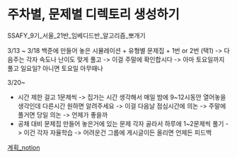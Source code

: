 # 주차별, 문제별 디렉토리 생성하기
SSAFY_9기_서울_21반_임베디드반_알고리즘_뽀개기

3/13 ~ 3/18 
백준에 만들어 놓은 시뮬레이션 + 유형별 문제집 + 1번 or 2번 (택1)
-> 다음주는 각자 속도나 난이도 맞게 풀고 
-> 이걸 주말에 확인합시다
-> 아마 토요일까지 풀고 일요일? 아니면 토요일 아무때나

3/20~
- 시간 제한 걸고 1문제씩 
-> 집가는 시간 생각해서 매일 밤에 9~12시동안 열어놓을 생각인데 다른시간 원하면 알려주세요
-> 이걸 다음날 점심시간에 의논
-> 주말에 풀거면 당일 의논
-> 언제가 좋을까
- 공채 대비 문제집 만들어 놓은거에 있는 문제 각자 골라서 하루에 1~2문제씩 풀기
-> 이건 각자 자율학습
-> 어려운건 그룹에 게시글이든 올리면 언제든 피드백

[계획_notion](https://glen-attention-90c.notion.site/a6be75401b5844c88f4a202e409e62b1)
